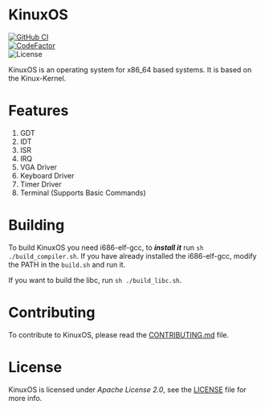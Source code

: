 # KinuxOS
[![GitHub CI](https://github.com/kushagra765/KinuxOS/actions/workflows/ci.yml/badge.svg?branch=main)](https://github.com/kushagra765/KinuxOS/actions/workflows/ci.yml)
<br/>
[![CodeFactor](https://www.codefactor.io/repository/github/kushagra765/kinuxos/badge)](https://www.codefactor.io/repository/github/kushagra765/kinuxos)
<br/>
![License](https://img.shields.io/badge/license-Apache%202.0-blue?style=flat-square)
<br/>

KinuxOS is an operating system for x86_64 based systems. It is based on the Kinux-Kernel.

# Features
1. GDT
2. IDT
3. ISR
4. IRQ
5. VGA Driver
6. Keyboard Driver
7. Timer Driver
8. Terminal (Supports Basic Commands)

# Building
To build KinuxOS you need i686-elf-gcc, to ***install it*** run ```sh ./build_compiler.sh```. If you have already installed the i686-elf-gcc, modify the PATH in the ```build.sh``` and run it.

If you want to build the libc, run ```sh ./build_libc.sh```.

# Contributing
To contribute to KinuxOS, please read the [CONTRIBUTING.md](https://github.com/kushagra765/KinuxOS/blob/dev/CONTRIBUTING.md) file.

# License
KinuxOS is licensed under _Apache License 2.0_, see the [LICENSE](https://github.com/kushagra765/KinuxOS/blob/main/LICENSE) file for more info.
